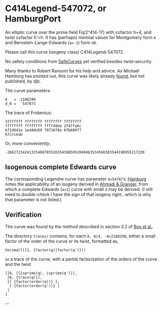 # C414Legend-547072, or HamburgPort

An elliptic curve over the prime field Fq(2^414-17) with cofactor h=4,
and twist cofactor h'=h. It has (perhaps) minimal values for Montgomery
form `A` and Bernstein-Lange-Edwards (`a=-1`) form `d0`.

Please call this curve (isogeny class) C414Legend-547072.

No safety conditions from [SafeCurves][safecurves] yet verified besides
twist-security.

Many thanks to Robert Ransom for his help and advice. As Michael Hamburg
has pointed out, this curve was likely already [found][silent], but not
published, by djb.

The curve parameters:

    A   = -2188290
    d_0 =   547073

The trace of Frobenius:    

    3fffffff ffffffff ffffffff ffffffff
    ffffffff ffffffff ffff4dda 2f47fa6c
    6f1d641e 1ea9da59 70716f8a 6fb68977
    b7ccceab
    
Or, more conveniently:

    -286272342413254687855263543685952049463534566303544198955217220

## Isogenous complete Edwards curve

The corresponding Legendre curve has parameter `d=547073`; [Hamburg][hamburg]
notes the applicability of an isogeny derived in [Ahmadi & Granger][isogenies],
from which a complete Edwards (`a=1`) curve with small `d` may be derived.
(I still need to double-check I have the sign of that isogeny right...which
is why that parameter is not listed.)

## Verification

The curve was found by the method described in section 3.2 of [Bos et al.][nums].

The directory `traces/` contains, for each `A, A|4, -A<2188290`, either a small
factor of the order of the curve or its twist, formatted as,

    Vecsmall([1, {factor(q)|factor(q')}])
    
or a trace of the curve, with a partial factorization of the orders of the curve
and the twist

    [[0, [{isprime(q), isprime(q')]],
     [0, {trace(q)}],
     [[ {factor(order(q))} ], 
      [ {factor(order(q'))} ]
     ]
    ]

--

[silent]: https://blog.silentcircle.com/2013/10/17/this-one-goes-to-414/ "This one goes to 414"
[hamburg]: http://eprint.iacr.org/2014/027 "Twisting Edwards curves with isogenies"
[isogenies]: https://eprint.iacr.org/2011/135 "O Ahmadi, R Granger. On isogeny classes of Edwards curves over finite fields."
[curve41417]: http://cr.yp.to/ecdh/curve41417-20140706.pdf "DJ Bernstein et al. Curve41417: Karatsuba revisited."
[safecurves]: http://safecurves.cr.yp.to/field.html
[nums]: http://eprint.iacr.org/2014/130/20140630:154727 "JW Bos et al. Selecting elliptic curves for cryptography."

